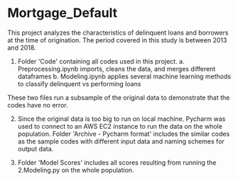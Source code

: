 # Mortgage_Default
 This project analyzes the characteristics of delinquent loans and borrowers at the time of origination. The period covered in this study is between 2013 and 2018.
 
 1. Folder 'Code' containing all codes used in this project. 
   a. Preprocessing.ipynb imports, cleans the data, and merges different dataframes
   b. Modeling.ipynb applies several machine learning methods to classify delinquent vs performing loans  
 
 These two files run a subsample of the original data to demonstrate that the codes have no error.  
 
 2. Since the original data is too big to run on local machine. Pycharm was used to connect to an AWS EC2 instance to run the data on the whole population. Folder 'Archive - Pycharm format' includes the similar codes as the sample codes with different input data and naming schemes for output data.  
 
 3. Folder 'Model Scores' includes all scores resulting from running the 2.Modeling.py on the whole population.  

